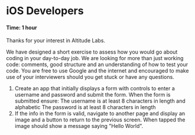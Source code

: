 # iOS Developers

#### Time: 1 hour

Thanks for your interest in Altitude Labs. 

We have designed a short exercise to assess how you would go about coding in your day-to-day job. We are looking for more than just working code: comments, good structure and an understanding of how to test your code. You are free to use Google and the internet and encouraged to make use of your interviewers should you get stuck or have any questions.

1. Create an app that initially displays a form with controls to enter a username and password and submit the form. When the form is submitted ensure: The username is at least 8 characters in length and alphabetic The password is at least 8 characters in length
2. If the info in the form is valid, navigate to another page and display an image and a button to return to the previous screen. When tapped the image should show a message saying "Hello World".
